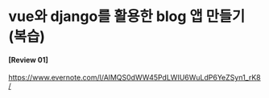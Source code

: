 # vue와 django를 활용한 blog 앱 만들기 (복습)

#### [Review 01]
https://www.evernote.com/l/AlMQS0dWW45PdLWIU6WuLdP6YeZSyn1_rK8/
